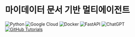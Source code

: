 
<h1>마이데이터 문서 기반 멀티에이전트</h1>


![Python](https://img.shields.io/badge/python-3670A0?style=for-the-badge&logo=python&logoColor=ffdd54)
![Google Cloud](https://img.shields.io/badge/GoogleCloud-%234285F4.svg?style=for-the-badge&logo=google-cloud&logoColor=white)
 ![Docker](https://img.shields.io/badge/docker-%230db7ed.svg?style=for-the-badge&logo=docker&logoColor=white)
 ![FastAPI](https://img.shields.io/badge/FastAPI-005571?style=for-the-badge&logo=fastapi)
 ![ChatGPT](https://img.shields.io/badge/chatGPT-74aa9c?style=for-the-badge&logo=openai&logoColor=white)
[![GitHub Tutorials](https://img.shields.io/badge/Weaviate_Tutorials-green)](https://github.com/weaviate-tutorials/)
